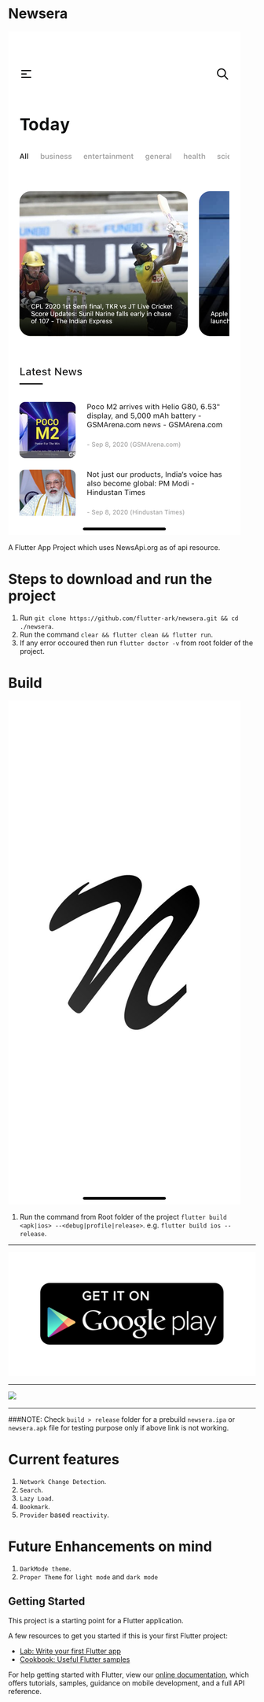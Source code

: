 # Newsera

![alt text](./media/home_screen.png?raw=true)

A Flutter App Project which uses NewsApi.org as of api resource.

# Steps to download and run the project

1) Run `git clone https://github.com/flutter-ark/newsera.git && cd ./newsera`.
2) Run the command `clear && flutter clean && flutter run`. 
3) If any error occoured then run `flutter doctor -v` from root folder of the project.


# Build

![alt text](./media/splash_screen.png?raw=true)

1) Run the command from Root folder of the project `flutter build <apk|ios> --<debug|profile|release>`.
e.g. `flutter build ios --release`.

___
[<img src="./media/PlayStoreButton.gif">](./build/release/newsera.apk)
___
[<img src="./media/appleStoreButton.gif">](./build/release/newsera.ipa)
___

###NOTE: Check `build > release` folder for a prebuild `newsera.ipa` or `newsera.apk` file for testing purpose only if above link is not working.
# Current features
1) `Network Change Detection`.
2) `Search`.
3) `Lazy Load`.
4) `Bookmark`.
5) `Provider` based `reactivity`.

# Future Enhancements on mind
1) `DarkMode theme`.
2) `Proper Theme` for `light mode` and `dark mode`

## Getting Started

This project is a starting point for a Flutter application.

A few resources to get you started if this is your first Flutter project:

- [Lab: Write your first Flutter app](https://flutter.dev/docs/get-started/codelab)
- [Cookbook: Useful Flutter samples](https://flutter.dev/docs/cookbook)

For help getting started with Flutter, view our
[online documentation](https://flutter.dev/docs), which offers tutorials,
samples, guidance on mobile development, and a full API reference.
